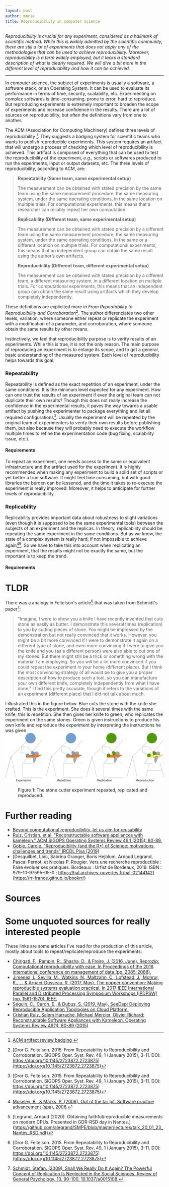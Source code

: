 ```yaml
---
layout: post
author: marie
title: Reproducibility in computer science
---
```



<em>Reproducibility is crucial for any experiment, considered as a
hallmark of scientific method. While this is widely admitted by the
scientific community, there are still a lot of experiments that does
not apply any of the methodologies that can be used to achieve
reproducibility. Moreover, reproducibility is a term widely employed,
but it lacks a standard description of what is clearly required. We
will dive a bit more in the different level of reproducibility and how
it can be achieved.</em>

***

In computer science, the subject of experiments is usually a software,
a software stack, or an Operating System. It can be used to evaluate
its performance in terms of time, security, scalability,
etc. Experimenting on complex softwares is time-consuming, prone to
error, hard to reproduce. But reproducing experiments is extremely
important to broaden the scope of experiments and increase confidence
in the results. There are a lot of sources on reproducibility, but
often the definitions vary from one to another.

The ACM (Association for Computing Machinery) defines three levels of
reproducibility [^1]. They suggests a badging system for scientific
teams who wants to publish reproducible experiments. This system
requires an artifact that will undergo a process of checking which
level of reproducibility is achieved. This artifact is composed of
everything that can be used to test the reproducibility of the
experiment, *e.g.*, scripts or softwares produced to run the
experiments, input or output datasets, etc.
The three levels of reproducibility, according to ACM, are:

> **Repeatability (Same team, same experimental setup)**
>
> The measurement can be obtained with stated precision by the same team using the same measurement procedure, the same measuring system, under the same operating conditions, in the same location on multiple trials. For computational experiments, this means that a researcher can reliably repeat her own computation.
>
> **Replicability (Different team, same experimental setup)**
>
> The measurement can be obtained with stated precision by a different team using the same measurement procedure, the same measuring system, under the same operating conditions, in the same or a different location on multiple trials. For computational experiments, this means that an independent group can obtain the same result using the author’s own artifacts.
>
> **Reproducibility (Different team, different experimental setup)**
>
> The measurement can be obtained with stated precision by a different team, a different measuring system, in a different location on multiple trials. For computational experiments, this means that an independent group can obtain the same result using artifacts which they develop completely independently.

These definitions are explicited more in *From Repeatability to
Reproducibility and Corroboration*[^2]. The author differenciates two
other levels, variation, where someone either repeat or replicate the
experiment with a modification of a parameter, and corroboration,
where someone obtain the same results by other means.

Instinctively, we feel that reproducibility purpose is to verify
results of an experiments. While this is true, it is not the only
reason. The main purpose of reproducing an experiment is to enlarge
its scope, and to get a general, basic understanding of the measured
system. Each level of reproducibility helps towards this goal.

### Repeatability ###

Repeatability is defined as the exact repetition of an experiment,
under the same conditions. It is the minimum level expected for any
experiment. How can one trust the results of an experiment if even the
original team can not duplicate their own results? Though this does
not really increase the confidence in the experimental results, it
paves the way towards a usable artifact by pushing the experimenter to
package everything and list all required
configurations[^2]. Usually the experiment will be
repeated by the original team of experimenters to verify their own
results before publishing them, but also because they will probably
need to execute the workflow multiple times to refine the
experimentation code (bug fixing, scalability issue, etc.).

#### Requirements ####

To repeat an experiment, one needs access to the same or equivalent
infrastructure and the artifact used for the experiment. It is highly
recommended when making any experiment to build a solid set of scripts
or yet better a true software. It might feel time consuming, but with
good libraries the burden can be lessened, and the time it takes to
re-execute the experiment is really improved. Moreover, it helps to
anticipate for further levels of reproducibility.


### Replicability ###

Replicability provides important data about robustness to slight
variations (even though it is supposed to be the same experimental
tools) between the subjects of an experiment and the replicas.  In
theory, replicability should be repeating the same experiment in the
same conditions. But as we know, the state of a complex system is
really hard, if not impossible to achieve again[^4][^5]. So we have to
take this into account when replicating an experiment, that the
results might not be exactly the same, but the important is to keep
the trend.


#### Requirements ####





# TLDR #


There was a analogy in Feitelson's article[^2] that was taken from Schmidt's paper[^3]:
> "Imagine, I were to show you a knife I have recently
> invented that cuts stone as easily as butter. I demonstrate this
> several times (replication) to you by cutting pieces of stone. You
> might be impressed by the demonstration but not really convinced that
> it works. However, you might be a bit more convinced if I were to
> demonstrate it again on a different type of stone, and even more
> convincing if I were to give you the knife and you (as a different
> person) were also able to cut one of my stones. But there might still
> be a trick or something wrong with the material I am employing.  So
> you will be a lot more convinced if you could repeat the experiment in
> your home (different place). But I think the most convincing strategy
> of all would be to give you a proper description of how to produce
> such a tool, so you can manufacture your own different knife,
> completely independently from what I have done."
I find this pretty accurate, though it refers to the variations of an experiment (different place) that I did not talk about much.

I illustrated this in the figure below. Blue cuts the stone with the knife she crafted. This is the experiment. She does it several times with the same knife; this is repetition. She then gives her knife to green, who replicates the experiment on the same stones. Green is given instructions to produce his own knife and reproduce the experiment by interpreting the instructions he was given.
![Reproducibility](/assets/img/posts/reproducibility/3r.png "Reproducibility")
<figure>
<figcaption>
<span class="figure-number">Figure 1: </span>
The stone cutter experiment repeated, replicated and reproduced.
</figcaption>
</figure>


# Further reading #

- [Beyond computational reproducibility, let us aim for reusability](http://gael-varoquaux.info/programming/beyond-computational-reproducibility-let-us-aim-for-reusability.html)
- [Ruiz, Cristian, et al. "Reconstructable software appliances with kameleon." ACM SIGOPS Operating Systems Review 49.1 (2015): 80-89.](https://dl.acm.org/citation.cfm?id=2723883)
- [Goble, Carole. "Reproducibility (and the R*) of Science: motivations, challenges and trends" IRCDL Pisa (2019)](https://www.slideshare.net/carolegoble/reproducibility-and-the-r-of-science-motivations-challenges-and-trends)
- [Desquilbet, Loïc, Sabrina Granger, Boris Hejblum, Arnaud Legrand, Pascal Pernot, et Nicolas P. Rougier. Vers une recherche reproductible : Faire évoluer ses pratiques. Bordeaux : Urfist de Bordeaux, 2019. ISBN : 979-10-97595-05-0 ; https://hal.archives-ouvertes.fr/hal-02144142](https://rr-france.github.io/bookrr/)


# Sources #

[^1]: [ACM artifact review badging ](https://www.acm.org/publications/policies/artifact-review-badging)
[^2]: [Dror G. Feitelson. 2015. From Repeatability to Reproducibility and Corroboration. SIGOPS Oper. Syst. Rev. 49, 1 (January 2015), 3-11. DOI: https://doi.org/10.1145/2723872.2723875](https://doi.org/10.1145/2723872.2723875)
[^3]: [Schmidt, Stefan. (2009). Shall We Really Do It Again? The Powerful Concept of Replication Is Neglected in the Social Sciences. Review of General Psychology. 13. 90-100. 10.1037/a0015108.](https://www.researchgate.net/publication/232450980_Shall_We_Really_Do_It_Again_The_Powerful_Concept_of_Replication_Is_Neglected_in_the_Social_Sciences)
[^4]: [Moseley, B., & Marks, P. (2006). Out of the tar pit. Software practice advancement (spa), 2006.](http://curtclifton.net/papers/MoseleyMarks06a.pdf)
[^5]: [Legrand, Arnaud (2020). Obtaining faithful/reproducible measurements on modern CPUs. Presented in GDR-RSD day in Nantes.] (https://github.com/alegrand/SMPE/blob/master/lectures/talk_20_01_23_Nantes_RSD.pdf)

# Some unquoted sources for really interested people #

These links are some articles I've read for the production of this article, mostly about tools to repeat/replicate/reproduce the experiments:
- [Chirigati, F., Rampin, R., Shasha, D., & Freire, J. (2016, June). Reprozip: Computational reproducibility with ease. In Proceedings of the 2016 international conference on management of data (pp. 2085-2088).](https://doi.org/10.1145/2882903.2899401)
- [Jimenez, I., Sevilla, M., Watkins, N., Maltzahn, C., Lofstead, J., Mohror, K., ... & Arpaci-Dusseau, R. (2017, May). The popper convention: Making reproducible systems evaluation practical. In 2017 IEEE International Parallel and Distributed Processing Symposium Workshops (IPDPSW) (pp. 1561-1570). IEEE.](https://www.researchgate.net/profile/Ivo_Jimenez/publication/318125763_The_Popper_Convention_Making_Reproducible_Systems_Evaluation_Practical/links/5ba33e4d299bf13e603e4e82/The-Popper-Convention-Making-Reproducible-Systems-Evaluation-Practical.pdf)
- [Séguin, C., Caron, E., & Dubus, S. (2019, May). SeeDep: Deploying Reproducible Application Topologies on Cloud Platform.](https://hal.archives-ouvertes.fr/hal-02119654/file/CLOSER_2019_41_CR.pdf)
- [Cristian Ruiz, Salem Harrache, Michael Mercier, Olivier Richard:
Reconstructable Software Appliances with Kameleon. Operating Systems Review 49(1): 80-89 (2015)](https://dl.acm.org/doi/10.1145/2723872.2723883)
